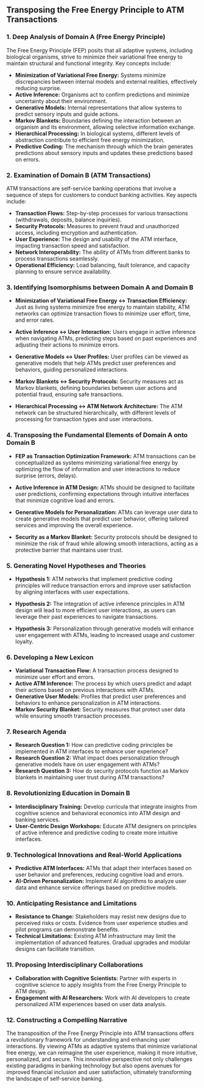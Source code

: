 ## Transposing the Free Energy Principle to ATM Transactions

### 1. Deep Analysis of Domain A (Free Energy Principle)

The Free Energy Principle (FEP) posits that all adaptive systems, including biological organisms, strive to minimize their variational free energy to maintain structural and functional integrity. Key concepts include:

- **Minimization of Variational Free Energy:** Systems minimize discrepancies between internal models and external realities, effectively reducing surprise.
- **Active Inference:** Organisms act to confirm predictions and minimize uncertainty about their environment.
- **Generative Models:** Internal representations that allow systems to predict sensory inputs and guide actions.
- **Markov Blankets:** Boundaries defining the interaction between an organism and its environment, allowing selective information exchange.
- **Hierarchical Processing:** In biological systems, different levels of abstraction contribute to efficient free energy minimization.
- **Predictive Coding:** The mechanism through which the brain generates predictions about sensory inputs and updates these predictions based on errors.

### 2. Examination of Domain B (ATM Transactions)

ATM transactions are self-service banking operations that involve a sequence of steps for customers to conduct banking activities. Key aspects include:

- **Transaction Flows:** Step-by-step processes for various transactions (withdrawals, deposits, balance inquiries).
- **Security Protocols:** Measures to prevent fraud and unauthorized access, including encryption and authentication.
- **User Experience:** The design and usability of the ATM interface, impacting transaction speed and satisfaction.
- **Network Interoperability:** The ability of ATMs from different banks to process transactions seamlessly.
- **Operational Efficiency:** Load balancing, fault tolerance, and capacity planning to ensure service availability.

### 3. Identifying Isomorphisms between Domain A and Domain B

- **Minimization of Variational Free Energy ↔ Transaction Efficiency:** Just as living systems minimize free energy to maintain stability, ATM networks can optimize transaction flows to minimize user effort, time, and error rates.
  
- **Active Inference ↔ User Interaction:** Users engage in active inference when navigating ATMs, predicting steps based on past experiences and adjusting their actions to minimize errors.

- **Generative Models ↔ User Profiles:** User profiles can be viewed as generative models that help ATMs predict user preferences and behaviors, guiding personalized interactions.

- **Markov Blankets ↔ Security Protocols:** Security measures act as Markov blankets, defining boundaries between user actions and potential fraud, ensuring safe transactions.

- **Hierarchical Processing ↔ ATM Network Architecture:** The ATM network can be structured hierarchically, with different levels of processing for transaction types and user interactions.

### 4. Transposing the Fundamental Elements of Domain A onto Domain B

- **FEP as Transaction Optimization Framework:** ATM transactions can be conceptualized as systems minimizing variational free energy by optimizing the flow of information and user interactions to reduce surprise (errors, delays).

- **Active Inference in ATM Design:** ATMs should be designed to facilitate user predictions, confirming expectations through intuitive interfaces that minimize cognitive load and errors.

- **Generative Models for Personalization:** ATMs can leverage user data to create generative models that predict user behavior, offering tailored services and improving the overall experience.

- **Security as a Markov Blanket:** Security protocols should be designed to minimize the risk of fraud while allowing smooth interactions, acting as a protective barrier that maintains user trust.

### 5. Generating Novel Hypotheses and Theories

- **Hypothesis 1:** ATM networks that implement predictive coding principles will reduce transaction errors and improve user satisfaction by aligning interfaces with user expectations.

- **Hypothesis 2:** The integration of active inference principles in ATM design will lead to more efficient user interactions, as users can leverage their past experiences to navigate transactions.

- **Hypothesis 3:** Personalization through generative models will enhance user engagement with ATMs, leading to increased usage and customer loyalty.

### 6. Developing a New Lexicon

- **Variational Transaction Flow:** A transaction process designed to minimize user effort and errors.
- **Active ATM Inference:** The process by which users predict and adapt their actions based on previous interactions with ATMs.
- **Generative User Models:** Profiles that predict user preferences and behaviors to enhance personalization in ATM interactions.
- **Markov Security Blanket:** Security measures that protect user data while ensuring smooth transaction processes.

### 7. Research Agenda

- **Research Question 1:** How can predictive coding principles be implemented in ATM interfaces to enhance user experience?
- **Research Question 2:** What impact does personalization through generative models have on user engagement with ATMs?
- **Research Question 3:** How do security protocols function as Markov blankets in maintaining user trust during ATM transactions?

### 8. Revolutionizing Education in Domain B

- **Interdisciplinary Training:** Develop curricula that integrate insights from cognitive science and behavioral economics into ATM design and banking services.
- **User-Centric Design Workshops:** Educate ATM designers on principles of active inference and predictive coding to create more intuitive interfaces.

### 9. Technological Innovations and Real-World Applications

- **Predictive ATM Interfaces:** ATMs that adapt their interfaces based on user behavior and preferences, reducing cognitive load and errors.
- **AI-Driven Personalization:** Implement AI algorithms to analyze user data and enhance service offerings based on predictive models.

### 10. Anticipating Resistance and Limitations

- **Resistance to Change:** Stakeholders may resist new designs due to perceived risks or costs. Evidence from user experience studies and pilot programs can demonstrate benefits.
- **Technical Limitations:** Existing ATM infrastructure may limit the implementation of advanced features. Gradual upgrades and modular designs can facilitate transition.

### 11. Proposing Interdisciplinary Collaborations

- **Collaboration with Cognitive Scientists:** Partner with experts in cognitive science to apply insights from the Free Energy Principle to ATM design.
- **Engagement with AI Researchers:** Work with AI developers to create personalized ATM experiences based on user data analysis.

### 12. Constructing a Compelling Narrative

The transposition of the Free Energy Principle into ATM transactions offers a revolutionary framework for understanding and enhancing user interactions. By viewing ATMs as adaptive systems that minimize variational free energy, we can reimagine the user experience, making it more intuitive, personalized, and secure. This innovative perspective not only challenges existing paradigms in banking technology but also opens avenues for improved financial inclusion and user satisfaction, ultimately transforming the landscape of self-service banking.